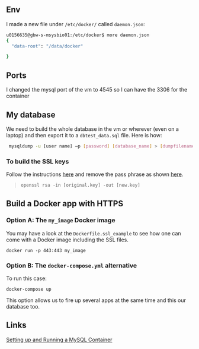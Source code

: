 
## Env

I made a new file under  `/etc/docker/` called `daemon.json`:

```bash
u0156635@gbw-s-msysbio01:/etc/docker$ more daemon.json 
{
  "data-root": "/data/docker"

}
```


## Ports 

I changed the mysql port of the vm to 4545 so I can have the 3306 for the container


## My database

We need to build the whole database in the vm or wherever (even on a laptop) and then export it to a `dbtest_data.sql` file. 
Here is how: 
```bash
 mysqldump -u [user name] –p [password] [database_name] > [dumpfilename.sql]

```

### To build the SSL keys 

Follow the instructions [here](https://www.baeldung.com/openssl-self-signed-cert)
and remove the pass phrase as shown [here](https://help.cloud66.com/docs/security/remove-passphrase).

> `openssl rsa -in [original.key] -out [new.key]`


## Build a Docker app with HTTPS 

### Option A: The `my_image` Docker image

You may have a look at the `Dockerfile.ssl_example` to see how one can come with a Docker image including the SSL files. 

```
docker run -p 443:443 my_image
```


### Option B: The `docker-compose.yml` alternative


To run this case:
```
docker-compose up
```

This option allows us to fire up several apps at the same time and this our database too. 



## Links

[Setting up and Running a MySQL Container](https://www.baeldung.com/ops/docker-mysql-container)



